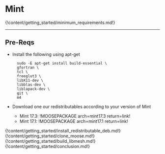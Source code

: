# Mint

{!content/getting_started/minimum_requirements.md!}

---
## Pre-Reqs
* Install the following using apt-get

        sudo -E apt-get install build-essential \
        gfortran \
        tcl \
        freeglut3 \
        libX11-dev \
        libblas-dev \
        liblapack-dev \
        git \
        m4

* Download one our redistributables according to your version of Mint

    * Mint 17.3: !MOOSEPACKAGE arch=mint17.3 return=link!
    * Mint 17.1: !MOOSEPACKAGE arch=mint17.1 return=link!

{!content/getting_started/install_redistributable_deb.md!}
{!content/getting_started/clone_moose.md!}
{!content/getting_started/build_libmesh.md!}
{!content/getting_started/conclusion.md!}